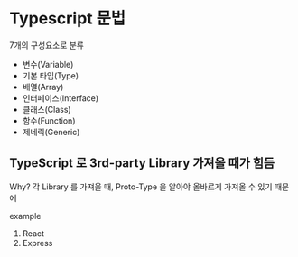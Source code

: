 # Typescript 문법

7개의 구성요소로 분류

- 변수(Variable)
- 기본 타입(Type)
- 배열(Array)
- 인터페이스(Interface)
- 클래스(Class)
- 함수(Function)
- 제네릭(Generic)

## TypeScript 로 3rd-party Library 가져올 때가 힘듬 
Why? 
각 Library 를 가져올 때, Proto-Type 을 알아야 올바르게 가져올 수 있기 때문에

example
1. React
2. Express